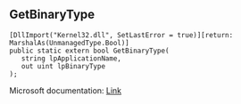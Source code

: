 ## GetBinaryType

```
[DllImport("Kernel32.dll", SetLastError = true)][return: MarshalAs(UnmanagedType.Bool)]
public static extern bool GetBinaryType(
   string lpApplicationName,
   out uint lpBinaryType
);
```

Microsoft documentation: [Link](https://docs.microsoft.com/en-us/windows/win32/api/winbase/nf-winbase-getbinarytypew)
